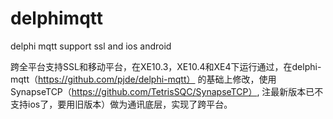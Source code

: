 # delphimqtt
delphi mqtt support ssl and ios android

跨全平台支持SSL和移动平台，在XE10.3，XE10.4和XE4下运行通过，在delphi-mqtt（https://github.com/pjde/delphi-mqtt） 的基础上修改，使用SynapseTCP（https://github.com/TetrisSQC/SynapseTCP）, 注最新版本已不支持ios了，要用旧版本）做为通讯底层，实现了跨平台。
